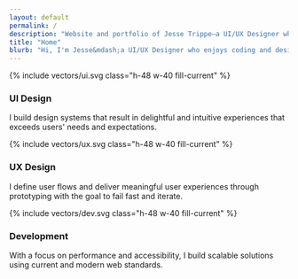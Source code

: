 ```yaml
---
layout: default
permalink: /
description: "Website and portfolio of Jesse Trippe—a UI/UX Designer who enjoys coding and designing for the web."
title: "Home"
blurb: "Hi, I'm Jesse&mdash;a UI/UX Designer who enjoys coding and designing for the web."
---
```


<section class="py-32 grid md:grid-cols-3 gap-10 xl:gap-x-24">
  <div>
    <div class="mb-6 h-48 w-40">
      {% include vectors/ui.svg class="h-48 w-40 fill-current" %}
    </div>
    <h3 class="font-bold mb-6 text-xl lg:text-2xl uppercase tracking-wider">UI Design</h3>
    <p class="lg:text-xl">I build design systems that result in delightful and intuitive experiences that exceeds users' needs and expectations.</p>
  </div>
  <div>
    <div class="mb-6">
      {% include vectors/ux.svg class="h-48 w-40 fill-current" %}
    </div>
    <h3 class="font-bold mb-6 text-xl lg:text-2xl uppercase tracking-wider">UX Design</h3>
    <p class="lg:text-xl">I define user flows and deliver meaningful user experiences through prototyping with the goal to fail fast and iterate.</p>
  </div>
  <div>
    <div class="mb-6">
      {% include vectors/dev.svg class="h-48 w-40 fill-current" %}
    </div>
    <h3 class="font-bold mb-6 text-xl lg:text-2xl uppercase tracking-wider">Development</h3>
    <p class="lg:text-xl">With a focus on performance and accessibility, I build scalable solutions using current and modern web standards.</p>
  </div>
</section>